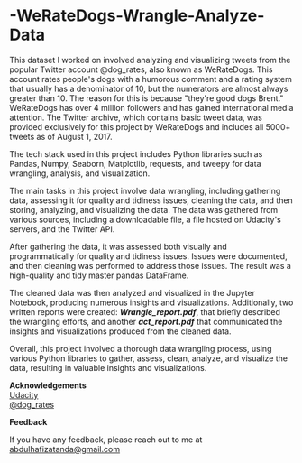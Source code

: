 # -WeRateDogs-Wrangle-Analyze-Data

This dataset I worked on involved analyzing and visualizing tweets from the popular Twitter account @dog_rates, also known as WeRateDogs. This account rates people's dogs with a humorous comment and a rating system that usually has a denominator of 10, but the numerators are almost always greater than 10. The reason for this is because "they're good dogs Brent." WeRateDogs has over 4 million followers and has gained international media attention. The Twitter archive, which contains basic tweet data, was provided exclusively for this project by WeRateDogs and includes all 5000+ tweets as of August 1, 2017.


The tech stack used in this project includes Python libraries such as Pandas, Numpy, Seaborn, Matplotlib, requests, and tweepy for data wrangling, analysis, and visualization.

The main tasks in this project involve data wrangling, including gathering data, assessing it for quality and tidiness issues, cleaning the data, and then storing, analyzing, and visualizing the data. The data was gathered from various sources, including a downloadable file, a file hosted on Udacity's servers, and the Twitter API.

After gathering the data, it was assessed both visually and programmatically for quality and tidiness issues. Issues were documented, and then cleaning was performed to address those issues. The result was a high-quality and tidy master pandas DataFrame.

The cleaned data was then analyzed and visualized in the Jupyter Notebook, producing numerous insights and visualizations. Additionally, two written reports were created: _**Wrangle_report.pdf**_, that briefly described the wrangling efforts, and another _**act_report.pdf**_ that communicated the insights and visualizations produced from the cleaned data.

Overall, this project involved a thorough data wrangling process, using various Python libraries to gather, assess, clean, analyze, and visualize the data, resulting in valuable insights and visualizations.

**Acknowledgements**<br/>
[Udacity](https://udacity.com/)<br/>
[@dog_rates](https://twitter.com/dog_rates)

**Feedback**

If you have any feedback, please reach out to me at abdulhafizatanda@gmail.com
